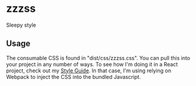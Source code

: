 # zzzss

Sleepy style

## Usage

The consumable CSS is found in "dist/css/zzzss.css". You can pull this into your project in any number of ways. To see how I'm doing it in a React project, check out my [Style Guide](https://github.com/BillyZac/style-guide/). In that case, I'm using relying on Webpack to inject the CSS into the bundled Javascript.
